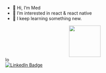 - 👋 Hi, I’m Med
- 👀 I’m interested in react & react native
- 🌱 I keep learning something new.
<div id="header" align="center">
  <img src="https://media.giphy.com/media/M9gbBd9nbDrOTu1Mqx/giphy.gif" width="100"/>
</div>
lo
<div id="badges">
  <a href="https://www.linkedin.com/in/elanaami/">
    <img src="https://img.shields.io/badge/LinkedIn-blue?style=for-the-badge&logo=linkedin&logoColor=white" alt="LinkedIn Badge"/>
  </a>
</div>
<!---
MedElanaami/MedElanaami is a ✨ special ✨ repository because its `README.md` (this file) appears on your GitHub profile.
You can click the Preview link to take a look at your changes.
--->
